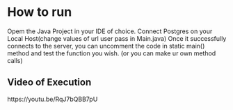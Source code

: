 <h1>How to run</h1>
Opem the Java Project in your IDE of choice.
Connect Postgres on your Local Host(change values of url user pass in Main.java)
Once it successfully connects to the server, you can uncomment the code in static main() method and test the function you wish. (or you can make ur own method calls)

<h2>Video of Execution</h2>
https://youtu.be/RqJ7bQBB7pU
